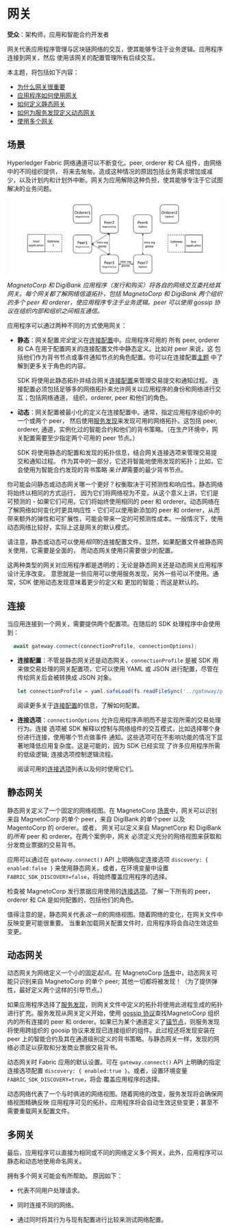 # 网关

**受众**：架构师，应用和智能合约开发者

网关代表应用程序管理与区块链网络的交互，使其能够专注于业务逻辑。应用程序连接到网关，然后
使用该网关的配置管理所有后续交互。

本主题，将包括如下内容：


*  [为什么网关很重要](#scenario)
*  [应用程序如何使用网关](#connect)
*  [如何定义静态网关](#static)
*  [如何为服务发现定义动态网关](#dynamic)
*  [使用多个网关](#multiple-gateways)

## 场景

Hyperledger Fabric 网络通道可以不断变化。peer, orderer 和 CA 组件，由网络中的不同组织提供，
将来去匆匆。造成这种情况的原因包括业务需求增加或减少，以及计划内和计划外中断。网关为应用解除这种负担，使其能够专注于它试图解决的业务问题。

![gateway.scenario](./develop.diagram.25.png) *MagnetoCorp 和 DigiBank 应用程序（发行和购买）将各自的网络交互委托给其网关。每个网关都了解网络信道拓扑，包括 MagnetoCorp 和 DigiBank 两个组织的多个 peer 和 orderer，使应用程序专注于业务逻辑。peer 可以使用 gossip 协议在组织内部和组织之间相互通信。*

应用程序可以通过两种不同的方式使用网关：

* **静态**：网关配置*完全*定义在[连接配置](./connectionprofile.html)中。应用程序可用的
  所有 peer, orderer 和 CA 在用于配置网关的连接配置文件中静态定义。比如对 peer 来说，这
  包括他们作为背书节点或事件通知节点的角色配置。你可以在连接配置[主题](./connectionprofile.html)
  中了解到更多关于角色的内容。

  SDK 将使用此静态拓扑并结合网关[连接配置](./connectionoptions)来管理交易提交和通知过程。
  连接配置必须包括足够多的网络拓扑来允许网关以应用程序的身份和网络进行交互；包括网络通道，
  组织，orderer, peer 和他们的角色。


* **动态**：网关配置被最小化的定义在连接配置中。通常，指定应用程序组织中的一个或两个 peer，
  然后使用[服务发现](../discovery-overview.html)来发现可用的网络拓扑。这包括 peer, orderer,
  通道，实例化过的智能合约和他们的背书策略。（在生产环境中，网关配置需要至少指定两个可用的 peer 节点。）

  SDK 将使用静态的配置和发现的拓扑信息，结合网关连接选项来管理交易提交和通知过程。
  作为其中的一部分，它还将智能地使用发现的拓扑；比如，它会使用为智能合约发现的背书策略
  来*计算*需要的最少背书节点。

你可能会问静态或动态网关哪一个更好？权衡取决于可预测性和响应性。静态网络将始终以相同的方式运行，
因为它们将网络视为不变。从这个意义上讲，它们是可预测的 - 如果它们可用，它们将始终使用相同的 peer 和 orderer。动态网络在了解网络如何变化时更具响应性 - 它们可以使用新添加的 peer 和 orderer，从而带来额外的弹性和可扩展性，可能会带来一定的可预测性成本。一般情况下，使用动态网络比较好，实际上这是网关的默认模式。

请注意，静态或动态可以使用*相同*的连接配置文件。显然，如果配置文件被静态网关使用，它需要是全面的，
而动态网关使用只需要很少的配置。

这两种类型的网关对应用程序都是透明的；无论是静态网关还是动态网关应用程序设计无序改变。
意思就是一些应用可以使用服务发现，另外一些可以不使用。通常，SDK 使用动态发现意味着更少的定义和
更加的智能；而这是默认的。

## 连接

当应用连接到一个网关，需要提供两个配置项。在随后的 SDK 处理程序中会使用到：

```javascript
  await gateway.connect(connectionProfile, connectionOptions);
```

* **连接配置**：不管是静态网关还是动态网关，`connectionProfile` 是被 SDK 用来做交易处理的网关配置项，它可以使用 YAML 或 JSON 进行配置，尽管在传给网关后会被转换成 JSON 对象。

  ```javascript
  let connectionProfile = yaml.safeLoad(fs.readFileSync('../gateway/paperNet.yaml', 'utf8'));
  ```

  阅读更多关于[连接配置](./connectionprofile.html)的信息，了解如何配置。



* **连接选项**：`connectionOptions` 允许应用程序声明而不是实现所需的交易处理行为。连接
  选项被 SDK 解释以控制与网络组件的交互模式，比如选择哪个身份进行连接，使用哪个节点做事件
  通知。这些选项可在不影响功能的情况下显著地降低应用复杂度。这是可能的，因为 SDK 已经实现
  了许多应用程序所需的低级逻辑; 连接选项控制逻辑流程。

  阅读可用的[连接选项](./connectionoptions.html)列表以及何时使用它们。

## 静态网关

静态网关定义了一个固定的网络视图。在 MagnetoCorp [场景](#scenario)中，网关可以识别来自
MagnetoCorp 的单个 peer，来自 DigiBank 的单个peer 以及 MagentoCorp 的 orderer。或者，
网关可以定义来自 MagnetCorp 和 DigiBank 的*所有* peer 和 orderer。在两个案例中，网关
必须定义充分的网络视图来获取和分发商业票据的交易背书。

应用可以通过在 `gateway.connect()` API 上明确指定连接选项 `discovery: { enabled:false }` 来使用静态网关。或者，在环境变量中设置 `FABRIC_SDK_DISCOVERY=false`，将始终覆盖应用程序的选择。

检查被 MagnetoCorp 发行票据应用使用的[连接选项](https://github.com/hyperledger/fabric-samples/blob/master/commercial-paper/organization/magnetocorp/gateway/networkConnection.yaml)。了解一下所有的 peer，orderer 和 CA 是如何配置的，包括他们的角色。

值得注意的是，静态网关代表*这一刻*的网络视图。随着网络的变化，在网关文件中反映变更可能很重要。
当重新加载网关配置文件时，应用程序将会自动生效这些变更。

## 动态网关

动态网关为网络定义一个小的固定*起点*。在 MagnetoCorp [场景](#scenario)中，动态网关可能只识别来自 MagnetoCorp 的单个 peer; 其他一切都将被发现！（为了提供弹性，最好定义两个这样的引导节点。）

如果应用程序选择了[服务发现](../discovery-overview.html)，则网关文件中定义的拓扑将使用此进程生成的拓扑进行扩充。服务发现从网关定义开始，使用 [gossip 协议](../gossip.html)查找MagnetoCorp 组织内的所有连接的 peer 和 orderer。如果已为某个通道定义了[锚节点](../glossary.html#anchor-peer)，则服务发现将使用跨组织的 goosip 协议来发现已连接组织的组件。此过程还将发现安装在 peer 上的智能合约及其在通道级别定义的背书策略。与静态网关一样，发现的网络必须足以获取和分发商业票据交易背书。

动态网关时 Fabric 应用的默认设置。可在 `gateway.connect()` API 上明确的指定连接选项配置
`discovery: { enabled:true }`。或者，设置环境变量 `FABRIC_SDK_DISCOVERY=true`，将会
覆盖应用程序的选择。

动态网络代表了一个与时俱进的网络视图。随着网络的改变，服务发现将会确保网络视图精确反映
应用程序可见的拓扑。应用程序将会自动生效这些变更；甚至不需要重载网关配置文件。

## 多网关

最后，应用程序可以直接为相同或不同的网络定义多个网关。此外，应用程序可以静态和动态地使用命名网关。

拥有多个网关可能会有所帮助。 原因如下：

* 代表不同用户处理请求。

* 同时连接不同的网络。

* 通过同时将其行为与现有配置进行比较来测试网络配置。

<!--- Licensed under Creative Commons Attribution 4.0 International License
https://creativecommons.org/licenses/by/4.0/ -->
